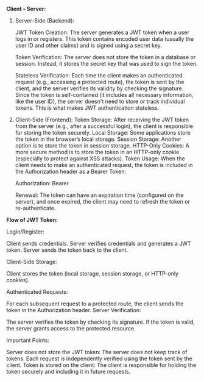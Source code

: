 
**Client - Server:**

1. Server-Side (Backend):
   
    JWT Token Creation: The server generates a JWT token when a user logs in or registers. This token contains encoded user data (usually the user ID and other claims) and is signed using a secret key.

    Token Verification: The server does not store the token in a database or session. Instead, it stores the secret key that was used to sign the token.

    Stateless Verification: Each time the client makes an authenticated request (e.g., accessing a protected route), the token is sent by the client, and the server verifies its validity by checking the    signature. Since the token is self-contained (it includes all necessary information, like the user ID), the server doesn't need to store or track individual tokens. This is what makes JWT authentication stateless.

3. Client-Side (Frontend):
Token Storage: After receiving the JWT token from the server (e.g., after a successful login), the client is responsible for storing the token securely.
Local Storage: Some applications store the token in the browser’s local storage.
Session Storage: Another option is to store the token in session storage.
HTTP-Only Cookies: A more secure method is to store the token in an HTTP-only cookie (especially to protect against XSS attacks).
Token Usage: When the client needs to make an authenticated request, the token is included in the Authorization header as a Bearer Token:

   Authorization: Bearer <JWT>

    Renewal: The token can have an expiration time (configured on the server), and once expired, the client may need to refresh the token or re-authenticate.

**Flow of JWT Token:**

Login/Register:

Client sends credentials.
Server verifies credentials and generates a JWT token.
Server sends the token back to the client.

Client-Side Storage:

Client stores the token (local storage, session storage, or HTTP-only cookies).

Authenticated Requests:

For each subsequent request to a protected route, the client sends the token in the Authorization header.
Server Verification:

The server verifies the token by checking its signature. If the token is valid, the server grants access to the protected resource.

Important Points:

Server does not store the JWT token: The server does not keep track of tokens. Each request is independently verified using the token sent by the client.
Token is stored on the client: The client is responsible for holding the token securely and including it in future requests.
